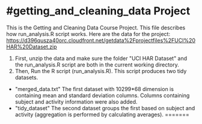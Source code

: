 #getting_and_cleaning_data Project
===========
This is the Getting and Cleaning Data Course Project. This file describes how run_analysis.R script works.
Here are the data for the project: 
https://d396qusza40orc.cloudfront.net/getdata%2Fprojectfiles%2FUCI%20HAR%20Dataset.zip 
1. First, unzip the data and make sure the folder "UCI HAR Dataset" and the run_analysis.R script are both in the current working directory.
2. Then, Run the R script (run_analysis.R). This script produces two tidy datasets. 
* "merged_data.txt" The first dataset with 10299*68 dimension is containing mean and standard deviation columns. Columns containing subject and activity information were also added. 
* "tidy_dataset" The second dataset groups the first based on subject and activity (aggregation is performed by calculating averages).
=======

